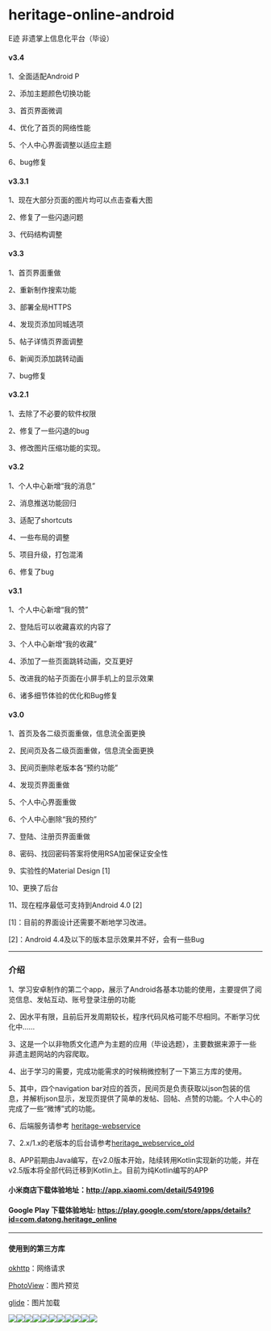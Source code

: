 
# heritage-online-android

E迹 非遗掌上信息化平台（毕设）
#### v3.4 <br>

1、全面适配Android P

2、添加主题颜色切换功能

3、首页界面微调

4、优化了首页的网络性能

5、个人中心界面调整以适应主题

6、bug修复

#### v3.3.1 <br>

1、现在大部分页面的图片均可以点击查看大图 

2、修复了一些闪退问题

3、代码结构调整

#### v3.3 <br>

1、首页界面重做

2、重新制作搜索功能

3、部署全局HTTPS

4、发现页添加同城选项

5、帖子详情页界面调整

6、新闻页添加跳转动画

7、bug修复

#### v3.2.1 <br>

1、去除了不必要的软件权限

2、修复了一些闪退的bug

3、修改图片压缩功能的实现。


#### v3.2 <br>

1、个人中心新增“我的消息”

2、消息推送功能回归

3、适配了shortcuts

4、一些布局的调整

5、项目升级，打包混淆

6、修复了bug


#### v3.1 <br>

1、个人中心新增“我的赞”

2、登陆后可以收藏喜欢的内容了

3、个人中心新增“我的收藏”

4、添加了一些页面跳转动画，交互更好

5、改进我的帖子页面在小屏手机上的显示效果

6、诸多细节体验的优化和Bug修复


#### v3.0 <br>

1、首页及各二级页面重做，信息流全面更换

2、民间页及各二级页面重做，信息流全面更换

3、民间页删除老版本各“预约功能”

4、发现页界面重做

5、个人中心界面重做

6、个人中心删除“我的预约”

7、登陆、注册页界面重做

8、密码、找回密码答案将使用RSA加密保证安全性

9、实验性的Material Design [1]

10、更换了后台

11、现在程序最低可支持到Android 4.0 [2]

  
[1]：目前的界面设计还需要不断地学习改进。

[2]：Android 4.4及以下的版本显示效果并不好，会有一些Bug
  

___

### 介绍

1、学习安卓制作的第二个app，展示了Android各基本功能的使用，主要提供了阅览信息、发帖互动、账号登录注册的功能

  

2、因水平有限，且前后开发周期较长，程序代码风格可能不尽相同。不断学习优化中……

  

3、这是一个以非物质文化遗产为主题的应用（毕设选题），主要数据来源于一些非遗主题网站的内容爬取。

  

4、出于学习的需要，完成功能需求的时候稍微控制了一下第三方库的使用。

  

5、其中，四个navigation bar对应的首页，民间页是负责获取以json包装的信息，并解析json显示，发现页提供了简单的发帖、回帖、点赞的功能。个人中心的完成了一些“微博”式的功能。



6、后端服务请参考 [heritage-webservice](https://github.com/sunkaiiii/heritage_webservice )



7、2.x/1.x的老版本的后台请参考[heritage_webservice_old](https://github.com/sunkaiiii/heritage_webservice_old)


  
8、APP前期由Java编写，在v2.0版本开始，陆续转用Kotlin实现新的功能，并在v2.5版本将全部代码迁移到Kotlin上。目前为纯Kotlin编写的APP

  
  

#### 小米商店下载体验地址：http://app.xiaomi.com/detail/549196

#### Google Play 下载体验地址: https://play.google.com/store/apps/details?id=com.datong.heritage_online

  
  

___

#### 使用到的第三方库



[okhttp](https://github.com/square/okhttp)：网络请求

  

[PhotoView](https://github.com/chrisbanes/PhotoView)：图片预览



[glide](https://github.com/bumptech/glide)：图片加载

  
  
  

![](https://sunkaiiii.github.io/docs/images/1.png)![](https://sunkaiiii.github.io/docs/images/2.png)![](https://sunkaiiii.github.io/docs/images/3.png)![](https://sunkaiiii.github.io/docs/images/11.png)![](https://sunkaiiii.github.io/docs/images/4.png)![](https://sunkaiiii.github.io/docs/images/5.png)![](https://sunkaiiii.github.io/docs/images/6.png)![](https://sunkaiiii.github.io/docs/images/7.png)![](https://sunkaiiii.github.io/docs/images/8.png)![](https://sunkaiiii.github.io/docs/images/9.png)![](https://sunkaiiii.github.io/docs/images/10.png)
